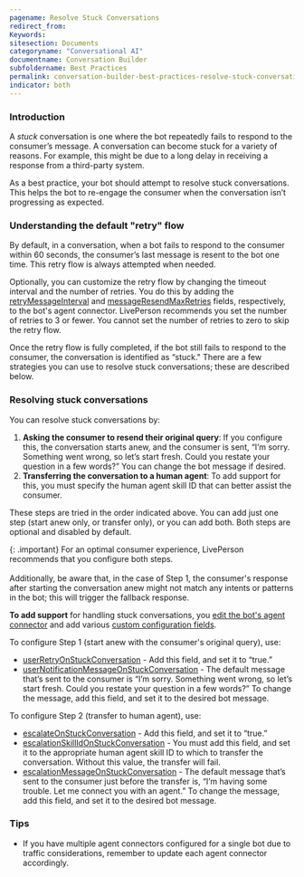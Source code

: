 ```yaml
---
pagename: Resolve Stuck Conversations
redirect_from:
Keywords:
sitesection: Documents
categoryname: "Conversational AI"
documentname: Conversation Builder
subfoldername: Best Practices
permalink: conversation-builder-best-practices-resolve-stuck-conversations.html
indicator: both
---
```


### Introduction

A *stuck* conversation is one where the bot repeatedly fails to respond to the consumer’s message. A conversation can become stuck for a variety of reasons. For example, this might be due to a long delay in receiving a response from a third-party system.

As a best practice, your bot should attempt to resolve stuck conversations. This helps the bot to re-engage the consumer when the conversation isn’t progressing as expected.

### Understanding the default "retry" flow

By default, in a conversation, when a bot fails to respond to the consumer within 60 seconds, the consumer’s last message is resent to the bot one time. This retry flow is always attempted when needed.

Optionally, you can customize the retry flow by changing the timeout interval and the number of retries. You do this by adding the [retryMessageInterval](conversation-builder-testing-deployment-deploying-to-conversational-cloud.html#retrymessageinterval) and [messageResendMaxRetries](conversation-builder-testing-deployment-deploying-to-conversational-cloud.html#messageresendmaxretries) fields, respectively, to the bot's agent connector. LivePerson recommends you set the number of retries to 3 or fewer. You cannot set the number of retries to zero to skip the retry flow.

Once the retry flow is fully completed, if the bot still fails to respond to the consumer, the conversation is identified as “stuck." There are a few strategies you can use to resolve stuck conversations; these are described below.

### Resolving stuck conversations

You can resolve stuck conversations by:

1. **Asking the consumer to resend their original query**: If you configure this, the conversation starts anew, and the consumer is sent, “I’m sorry. Something went wrong, so let’s start fresh. Could you restate your question in a few words?” You can change the bot message if desired.
2. **Transferring the conversation to a human agent**: To add support for this, you must specify the human agent skill ID that can better assist the consumer. 

These steps are tried in the order indicated above. You can add just one step (start anew only, or transfer only), or you can add both. Both steps are optional and disabled by default.

{: .important}
For an optimal consumer experience, LivePerson recommends that you configure both steps.<br><br>Additionally, be aware that, in the case of Step 1, the consumer's response after starting the conversation anew might not match any intents or patterns in the bot; this will trigger the fallback response.

**To add support** for handling stuck conversations, you [edit the bot's agent connector](conversation-builder-testing-deployment-deploying-to-conversational-cloud.html#edit-an-agent-connector) and add various [custom configuration fields](conversation-builder-testing-deployment-deploying-to-conversational-cloud.html#custom-configuration-fields).

To configure Step 1 (start anew with the consumer's original query), use:

* [userRetryOnStuckConversation](conversation-builder-testing-deployment-deploying-to-conversational-cloud.html#userretryonstuckconversation) - Add this field, and set it to “true.”
* [userNotificationMessageOnStuckConversation](conversation-builder-testing-deployment-deploying-to-conversational-cloud.html#usernotificationmessageonstuckconversation) - The default message that’s sent to the consumer is “I’m sorry. Something went wrong, so let’s start fresh. Could you restate your question in a few words?” To change the message, add this field, and set it to the desired bot message.

To configure Step 2 (transfer to human agent), use:

* [escalateOnStuckConversation](conversation-builder-testing-deployment-deploying-to-conversational-cloud.html#escalateonstuckconversation) - Add this field, and set it to “true.”
* [escalationSkillIdOnStuckConversation](conversation-builder-testing-deployment-deploying-to-conversational-cloud.html#escalationskillidonstuckconversation) - You must add this field, and set it to the appropriate human agent skill ID to which to transfer the conversation. Without this value, the transfer will fail.
* [escalationMessageOnStuckConversation](conversation-builder-testing-deployment-deploying-to-conversational-cloud.html#escalationmessageonstuckconversation) - The default message that’s sent to the consumer just before the transfer is, “I’m having some trouble. Let me connect you with an agent.” To change the message, add this field, and set it to the desired bot message.

### Tips

* If you have multiple agent connectors configured for a single bot due to traffic considerations, remember to update each agent connector accordingly.
